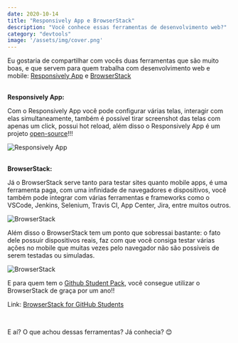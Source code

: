 ```yaml
---
date: 2020-10-14
title: "Responsively App e BrowserStack"
description: "Você conhece essas ferramentas de desenvolvimento web?"
category: "devtools"
image: '/assets/img/cover.png'
---
```


Eu gostaria de compartilhar com vocês duas ferramentas que são muito boas, e que servem para quem trabalha com desenvolvimento web e mobile: <a href="https://responsively.app/" target="_blank" rel="noopener noreferrer">Responsively App</a> e <a href="https://www.browserstack.com/" target="_blank" rel="noopener noreferrer">BrowserStack</a>

<br/>
<strong>Responsively App:</strong>

Com o Responsively App você pode configurar várias telas, interagir com elas simultaneamente, também é possível tirar screenshot das telas com apenas um click, possui hot reload, além disso o Responsively App é um projeto <a href="https://github.com/responsively-org/responsively-app" target="_blank" rel="noopener noreferrer">open-source</a>!!!

<div class="averageSize">

![Responsively App](/assets/img/responsively-app.png)

</div>

<br/>
<strong>BrowserStack:</strong>

Já o BrowserStack serve tanto para testar sites quanto mobile apps, é uma ferramenta paga, com uma infinidade de navegadores e dispositivos, você também pode integrar com várias ferramentas e frameworks como o VSCode, Jenkins, Selenium, Travis CI, App Center, Jira, entre muitos outros.

<div class="averageSize">

![BrowserStack](/assets/img/browserstack.png)

</div>

Além disso o BrowserStack tem um ponto que sobressai bastante: o fato dele possuir dispositivos reais, faz com que você consiga testar várias ações no mobile que muitas vezes pelo navegador não são possíveis de serem testadas ou simuladas.

<div class="averageSize">

![BrowserStack](/assets/img/browserstack2.png)

</div>

E para quem tem o <a href="https://education.github.com/pack" target="_blank" rel="noopener noreferrer">Github Student Pack</a>, você consegue utilizar o BrowserStack de graça por um ano!!

Link: <a href="https://www.browserstack.com/github-students" target="_blank" rel="noopener noreferrer">BrowserStack for GitHub Students</a>

<br/>

E aí? O que achou dessas ferramentas? Já conhecia? 😊
